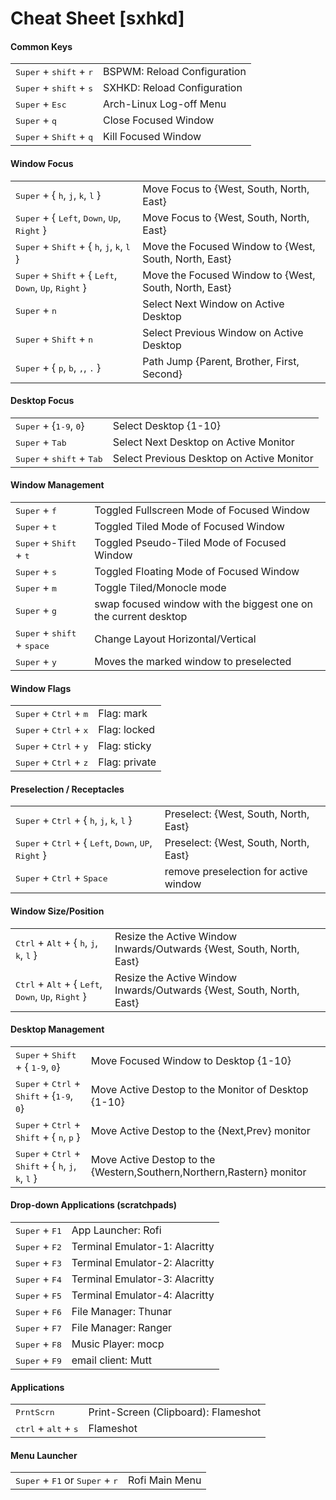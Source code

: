 
#  Cheat Sheet [sxhkd]

#### Common Keys

<table class="tmuxTable table-striped">

<tbody>

<tr>
<td><kbd>Super</kbd> + <kbd>shift</kbd> + <kbd>r</kbd></td>
<td>BSPWM: Reload Configuration</td>
</tr>

<tr>
<td><kbd>Super</kbd> + <kbd>shift</kbd> + <kbd>s</kbd></td>
<td>SXHKD: Reload Configuration</td>
</tr>

<tr>
<td><kbd>Super</kbd> + <kbd>Esc</kbd></td>
<td>Arch-Linux Log-off Menu</td>
</tr>

<tr>
<td><kbd>Super</kbd> + <kbd>q</kbd></td>
<td>Close Focused Window</td>
</tr>

<tr>
<td><kbd>Super</kbd> + <kbd>Shift</kbd> + <kbd>q</kbd></td>
<td>Kill Focused Window</td>
</tr>

</tbody>

</table>




</div>
</div>


#### Window Focus

<table class="tmuxTable table-striped">
<tbody>
  
</tr>
<td><kbd>Super</kbd> + { <kbd>h</kbd>, <kbd>j</kbd>, <kbd>k</kbd>, <kbd>l</kbd> }</td>
<td>Move Focus to {West, South, North, East}</td>
</tr>

<tr>
<td><kbd>Super</kbd> + { <kbd>Left</kbd>, <kbd>Down</kbd>, <kbd>Up</kbd>, <kbd>Right</kbd> }</td>
<td>Move Focus to {West, South, North, East}</td>
</tr>

<tr>
<td><kbd>Super</kbd> + <kbd>Shift</kbd> + { <kbd>h</kbd>, <kbd>j</kbd>, <kbd>k</kbd>, <kbd>l</kbd> }</td>
<td>Move the Focused Window to {West, South, North, East}</td>
</tr>

<tr>
<td><kbd>Super</kbd> + <kbd>Shift</kbd> + { <kbd>Left</kbd>, <kbd>Down</kbd>, <kbd>Up</kbd>, <kbd>Right</kbd> }</td>
<td>Move the Focused Window to {West, South, North, East}</td>
</tr>	

<tr>
<td><kbd>Super</kbd> + <kbd>n</kbd></td>
<td>Select Next Window on Active Desktop</td>
</tr>

<tr>
<td><kbd>Super</kbd> + <kbd>Shift</kbd> + <kbd>n</kbd></td>
<td>Select Previous Window on Active Desktop</td>
</tr>

<tr>
<td><kbd>Super</kbd> + { <kbd>p</kbd>, <kbd>b</kbd>, <kbd>,</kbd>, <kbd>.</kbd> }</td>
<td>Path Jump {Parent, Brother, First, Second}</td>
</tr>	

</tbody>
</table>



</div>
</div>



#### Desktop Focus

<table class="tmuxTable table-striped">
<tbody>
	
<tr>
<td><kbd>Super</kbd> + {<kbd>1-9</kbd>, <kbd>0</kbd>}</td>
<td>Select Desktop {1-10}</td>
</tr>	

<tr>
<td><kbd>Super</kbd> + <kbd>Tab</kbd></td>
<td>Select Next Desktop on Active Monitor</td>
</tr>
	
<tr>
<td><kbd>Super</kbd> + <kbd>shift</kbd> + <kbd>Tab </kbd> </td>
<td>Select Previous Desktop on Active Monitor</td>
</tr>


	
</tbody>
</table>



<div class="row content-row">
<div class="col-xs-12 col-sm-12 col-md-12 col-lg-12">

#### Window Management

<table class="tmuxTable table-striped">
<tbody>

<tr>
<td><kbd>Super</kbd> + <kbd>f</kbd></td>
<td>Toggled Fullscreen Mode of Focused Window</td>
</tr>	
	
<tr>
<td><kbd>Super</kbd> + <kbd>t</kbd></td>
<td>Toggled Tiled Mode of Focused Window</td>
</tr>	
	
<tr>
<td><kbd>Super</kbd> + <kbd>Shift</kbd> + <kbd>t</kbd></td>
<td>Toggled Pseudo-Tiled Mode of Focused Window</td>
</tr>

<tr>
<td><kbd>Super</kbd> + <kbd>s</kbd></td>
<td>Toggled Floating Mode of Focused Window</td>
</tr>
	
	
<tr>
<td><kbd>Super</kbd> + <kbd>m</kbd></td>
<td>Toggle Tiled/Monocle mode</td>
</tr>

	
<tr>
<td><kbd>Super</kbd> + <kbd>g</kbd></td>
<td>swap focused window with the biggest one on the current desktop</td>
</tr>
	
	
<tr>
<td><kbd>Super</kbd> + <kbd>shift</kbd> + <kbd>space</kbd></td>
<td>Change Layout Horizontal/Vertical</td>
</tr>
	
	
<tr>
<td><kbd>Super</kbd> + <kbd>y</kbd></td>
<td>Moves the marked window to preselected</td>
</tr>	


</tbody>
</table>

	
</div>
</div>


<div class="row content-row">
<div class="col-xs-12 col-sm-12 col-md-12 col-lg-12">

#### Window Flags
<table class="tmuxTable table-striped">
<tbody>

<tr>
<td><kbd>Super</kbd> + <kbd>Ctrl</kbd> + <kbd>m</kbd></td>
<td>Flag: mark</td>
</tr>

<tr>
<td><kbd>Super</kbd> + <kbd>Ctrl</kbd> + <kbd>x</kbd></td>
<td>Flag: locked</td>
</tr>

<tr>
<td><kbd>Super</kbd> + <kbd>Ctrl</kbd> + <kbd>y</kbd></td>
<td>Flag: sticky</td>
</tr>
	
<tr>
<td><kbd>Super</kbd> + <kbd>Ctrl</kbd> + <kbd>z</kbd></td>
<td>Flag: private</td>
</tr>

</tbody>
</table>

	
</div>
</div>



<div class="row content-row">

<div class="col-xs-12 col-sm-12 col-md-12 col-lg-12">



</div>

</div>

<div class="row content-row">

<div class="col-xs-12 col-sm-12 col-md-12 col-lg-12">

	
	
#### Preselection / Receptacles

<table class="tmuxTable table-striped">

<tbody>
	
<tr>
<td><kbd>Super</kbd> + <kbd>Ctrl</kbd> + { <kbd>h</kbd>, <kbd>j</kbd>, <kbd>k</kbd>, <kbd>l</kbd> }</td>
<td>Preselect: {West, South, North, East}</td>
</tr>

<tr>
<td><kbd>Super</kbd> + <kbd>Ctrl</kbd> + { <kbd>Left</kbd>, <kbd>Down</kbd>, <kbd>UP</kbd>, <kbd>Right</kbd> }</td>
<td>Preselect: {West, South, North, East}</td>
</tr>	
	
<tr>
<td><kbd>Super</kbd> + <kbd>Ctrl</kbd> + <kbd>Space</kbd></td>
<td>remove preselection for active window</td>
</tr>

	

	
	
	
</tbody>
</table>

	
</div>
</div>


<div class="row content-row">
<div class="col-xs-12 col-sm-12 col-md-12 col-lg-12">

#### Window Size/Position
<table class="tmuxTable table-striped">

<tbody>

<tr>
<td><kbd>Ctrl</kbd> + <kbd>Alt</kbd> + { <kbd>h</kbd>, <kbd>j</kbd>, <kbd>k</kbd>, <kbd>l</kbd> }</td>
<td>Resize the Active Window Inwards/Outwards {West, South, North, East}</td>
</tr>
	
<tr>
<td><kbd>Ctrl</kbd> + <kbd>Alt</kbd> + { <kbd>Left</kbd>, <kbd>Down</kbd>, <kbd>Up</kbd>, <kbd>Right</kbd> }</td>
<td>Resize the Active Window Inwards/Outwards {West, South, North, East}</td>
</tr>
	
	
</tbody>

</table>

</div>

</div>

<div class="row content-row">

<div class="col-xs-12 col-sm-12 col-md-12 col-lg-12">


	
	
	
#### Desktop Management

<table class="tmuxTable table-striped">
<tbody>


<tr>
<td><kbd>Super</kbd> + <kbd>Shift</kbd> + { <kbd>1-9</kbd>, <kbd>0</kbd>}</td>
<td>Move Focused Window to Desktop {1-10}</td>
</tr>

<tr>
<td><kbd>Super</kbd> + <kbd>Ctrl</kbd> + <kbd>Shift</kbd> + {<kbd>1-9</kbd>, <kbd>0</kbd>}</td>
<td>Move Active Destop to the Monitor of Desktop {1-10}</td>
</tr>

<tr>
<td><kbd>Super</kbd> + <kbd>Ctrl</kbd> + <kbd>Shift</kbd> + { <kbd>n</kbd>, <kbd>p</kbd> }</td>
<td>Move Active Destop to the {Next,Prev} monitor</td>
</tr>

<tr>
<td><kbd>Super</kbd> + <kbd>Ctrl</kbd> + <kbd>Shift</kbd> + { <kbd>h</kbd>, <kbd>j</kbd>, <kbd>k</kbd>, <kbd>l</kbd> }</td>
<td>Move Active Destop to the {Western,Southern,Northern,Rastern} monitor</td>
</tr>

</tbody>
</table>

	
</div>
</div>


<div class="row content-row">

<div class="col-xs-12 col-sm-12 col-md-12 col-lg-12">

#### Drop-down Applications (scratchpads)

<table class="tmuxTable table-striped">
<tbody>

<tr>
<td><kbd>Super</kbd> + <kbd> F1
	</kbd></td>
<td>App Launcher: Rofi</td>
</tr>

<tr>
<td><kbd>Super</kbd> + <kbd>F2</kbd></td>
<td>Terminal Emulator-1: Alacritty</td>
</tr>

<tr>
<td><kbd>Super</kbd> + <kbd>F3</kbd></td>
<td>Terminal Emulator-2: Alacritty</td>
</tr>
	
<tr>
<td><kbd>Super</kbd> + <kbd>F4</kbd></td>
<td>Terminal Emulator-3: Alacritty</td>
</tr>
	
<tr>
<td><kbd>Super</kbd> + <kbd>F5</kbd></td>
<td>Terminal Emulator-4: Alacritty</td>
</tr>
		
<tr>
<td><kbd>Super</kbd> + <kbd>F6</kbd></td>
<td>File Manager: Thunar</td>
</tr>		
		
<tr>
<td><kbd>Super</kbd> + <kbd>F7</kbd></td>
<td>File Manager: Ranger</td>
</tr>	
		
<tr>
<td><kbd>Super</kbd> + <kbd>F8</kbd></td>
<td>Music Player: mocp</td>
</tr>		
	
<tr>
<td><kbd>Super</kbd> + <kbd>F9</kbd></td>
<td>email client: Mutt</td>
</tr>	
		
	
</tbody>
</table>

	
</div>
</div>

	
<div class="row content-row">
<div class="col-xs-12 col-sm-12 col-md-12 col-lg-12">


#### Applications
<table class="tmuxTable table-striped">
<tbody>
  <tr>
    <td><kbd>PrntScrn</kbd></td>
    <td>Print-Screen (Clipboard): Flameshot </td> 
  </tr>
	
  <tr>
    <td><kbd>ctrl</kbd> + <kbd>alt</kbd> + <kbd>s</kbd></td>
    <td>Flameshot</td> 
  </tr>

</div>
</div>
</tbody>
</table>	
	
	
#### Menu Launcher
<table class="tmuxTable table-striped">
<tbody>
  <tr>
    <td><kbd>Super</kbd> + <kbd>F1</kbd> or <kbd>Super</kbd> + <kbd>r</kbd></ </td>
    <td>Rofi Main Menu</td> 
  </tr>

</div>
</div>
</tbody>
</table>


